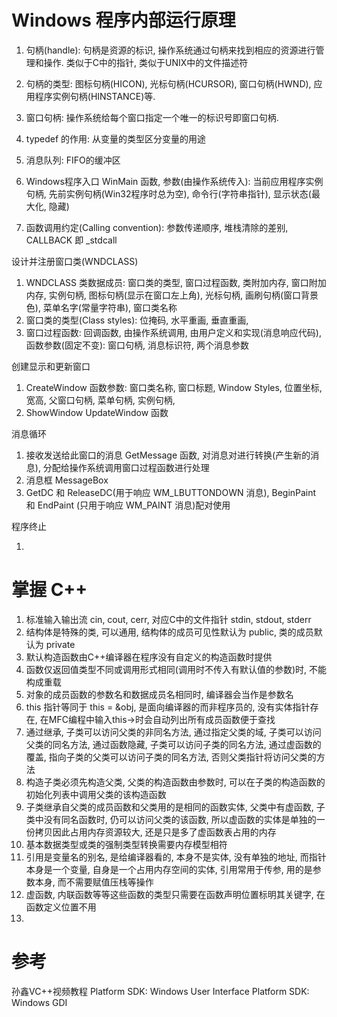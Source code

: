 # Windows 程序内部运行原理

1. 句柄(handle): 句柄是资源的标识, 操作系统通过句柄来找到相应的资源进行管理和操作. 类似于C中的指针, 类似于UNIX中的文件描述符
2. 句柄的类型: 图标句柄(HICON), 光标句柄(HCURSOR), 窗口句柄(HWND), 应用程序实例句柄(HINSTANCE)等.
3. 窗口句柄: 操作系统给每个窗口指定一个唯一的标识号即窗口句柄.

1. typedef 的作用: 从变量的类型区分变量的用途
1. 消息队列: FIFO的缓冲区
1. Windows程序入口 WinMain 函数, 参数(由操作系统传入): 当前应用程序实例句柄, 先前实例句柄(Win32程序时总为空), 命令行(字符串指针), 显示状态(最大化, 隐藏)
1. 函数调用约定(Calling convention): 参数传递顺序, 堆栈清除的差别, CALLBACK 即 \_stdcall

设计并注册窗口类(WNDCLASS)

1. WNDCLASS 类数据成员: 窗口类的类型, 窗口过程函数, 类附加内存, 窗口附加内存, 实例句柄, 图标句柄(显示在窗口左上角), 光标句柄, 画刷句柄(窗口背景色), 菜单名字(常量字符串), 窗口类名称
2. 窗口类的类型(Class styles): 位掩码, 水平重画, 垂直重画,
3. 窗口过程函数: 回调函数, 由操作系统调用, 由用户定义和实现(消息响应代码), 函数参数(固定不变): 窗口句柄, 消息标识符, 两个消息参数

创建显示和更新窗口

1. CreateWindow 函数参数: 窗口类名称, 窗口标题, Window Styles, 位置坐标, 宽高, 父窗口句柄, 菜单句柄, 实例句柄,
1. ShowWindow UpdateWindow 函数

消息循环

1. 接收发送给此窗口的消息 GetMessage 函数, 对消息对进行转换(产生新的消息), 分配给操作系统调用窗口过程函数进行处理
1. 消息框 MessageBox
1. GetDC 和 ReleaseDC(用于响应 WM_LBUTTONDOWN 消息), BeginPaint 和 EndPaint (只用于响应 WM_PAINT 消息)配对使用

程序终止

1.

# 掌握 C++

1. 标准输入输出流 cin, cout, cerr, 对应C中的文件指针 stdin, stdout, stderr
2. 结构体是特殊的类, 可以通用, 结构体的成员可见性默认为 public, 类的成员默认为 private
3. 默认构造函数由C++编译器在程序没有自定义的构造函数时提供
4. 函数仅返回值类型不同或调用形式相同(调用时不传入有默认值的参数)时, 不能构成重载
5. 对象的成员函数的参数名和数据成员名相同时, 编译器会当作是参数名
6. this 指针等同于 this = &obj, 是面向编译器的而非程序员的, 没有实体指针存在, 在MFC编程中输入this->时会自动列出所有成员函数便于查找
7. 通过继承, 子类可以访问父类的非同名方法, 通过指定父类的域, 子类可以访问父类的同名方法, 通过函数隐藏, 子类可以访问子类的同名方法, 通过虚函数的覆盖, 指向子类的父类可以访问子类的同名方法, 否则父类指针将访问父类的方法
8. 构造子类必须先构造父类, 父类的构造函数由参数时, 可以在子类的构造函数的初始化列表中调用父类的该构造函数
9. 子类继承自父类的成员函数和父类用的是相同的函数实体, 父类中有虚函数, 子类中没有同名函数时, 仍可以访问父类的该函数, 所以虚函数的实体是单独的一份拷贝因此占用内存资源较大, 还是只是多了虚函数表占用的内存
0. 基本数据类型或类的强制类型转换需要内存模型相符
1. 引用是变量名的别名, 是给编译器看的, 本身不是实体, 没有单独的地址, 而指针本身是一个变量, 自身是一个占用内存空间的实体, 引用常用于传参, 用的是参数本身, 而不需要赋值压栈等操作
2. 虚函数, 内联函数等等这些函数的类型只需要在函数声明位置标明其关键字, 在函数定义位置不用
3.

# 参考

孙鑫VC++视频教程
Platform SDK: Windows User Interface
Platform SDK: Windows GDI
